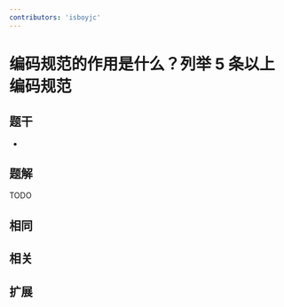 ```yaml
---
contributors: 'isboyjc'
---
```



# 编码规范的作用是什么？列举 5 条以上编码规范


## 题干

- 



## 题解

<!-- ::: details 点我查看题解 -->

  TODO

<!-- ::: -->



## 相同


## 相关


## 扩展

